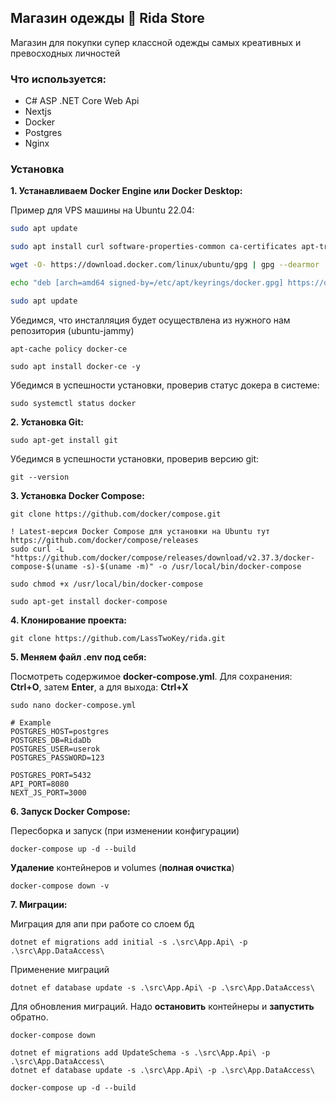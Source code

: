 ## Магазин одежды 🧺 Rida Store

Магазин для покупки супер классной одежды самых креативных и превосходных личностей

### Что используется:

- C# ASP .NET Core Web Api
- Nextjs
- Docker
- Postgres
- Nginx

### Установка

**1. Устанавливаем Docker Engine или Docker Desktop:**

Пример для VPS машины на Ubuntu 22.04:

```bash
sudo apt update

sudo apt install curl software-properties-common ca-certificates apt-transport-https -y

wget -O- https://download.docker.com/linux/ubuntu/gpg | gpg --dearmor | sudo tee /etc/apt/keyrings/docker.gpg > /dev/null

echo "deb [arch=amd64 signed-by=/etc/apt/keyrings/docker.gpg] https://download.docker.com/linux/ubuntu jammy stable"| sudo tee /etc/apt/sources.list.d/docker.list > /dev/null

sudo apt update
```

Убедимся, что инсталляция будет осуществлена из нужного нам репозитория (ubuntu-jammy)

```
apt-cache policy docker-ce
```

```
sudo apt install docker-ce -y
```

Убедимся в успешности установки, проверив статус докера в системе:

```
sudo systemctl status docker
```

**2. Установка Git:**

```
sudo apt-get install git
```

Убедимся в успешности установки, проверив версию git:

```
git --version
```

**3. Установка Docker Compose:**

```
git clone https://github.com/docker/compose.git

! Latest-версия Docker Compose для установки на Ubuntu тут https://github.com/docker/compose/releases
sudo curl -L "https://github.com/docker/compose/releases/download/v2.37.3/docker-compose-$(uname -s)-$(uname -m)" -o /usr/local/bin/docker-compose

sudo chmod +x /usr/local/bin/docker-compose

sudo apt-get install docker-compose
```

**4. Клонирование проекта:**

```
git clone https://github.com/LassTwoKey/rida.git
```

**5. Меняем файл .env под себя:**

Посмотреть содержимое **docker-compose.yml**. Для сохранения: **Ctrl+O**, затем **Enter**, а для выхода: **Ctrl+X**

```
sudo nano docker-compose.yml
```

```
# Example
POSTGRES_HOST=postgres
POSTGRES_DB=RidaDb
POSTGRES_USER=userok
POSTGRES_PASSWORD=123

POSTGRES_PORT=5432
API_PORT=8080
NEXT_JS_PORT=3000
```

**6. Запуск Docker Compose:**

Пересборка и запуск (при изменении конфигурации)

```
docker-compose up -d --build
```

**Удаление** контейнеров и volumes (**полная очистка**)

```
docker-compose down -v
```

**7. Миграции:**

Миграция для апи при работе со слоем бд

```
dotnet ef migrations add initial -s .\src\App.Api\ -p .\src\App.DataAccess\
```

Применение миграций

```
dotnet ef database update -s .\src\App.Api\ -p .\src\App.DataAccess\
```

Для обновления миграций. Надо **остановить** контейнеры и **запустить** обратно.

```
docker-compose down

dotnet ef migrations add UpdateSchema -s .\src\App.Api\ -p .\src\App.DataAccess\
dotnet ef database update -s .\src\App.Api\ -p .\src\App.DataAccess\

docker-compose up -d --build
```
